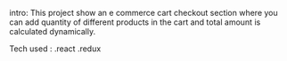 intro:
This project show an e commerce cart checkout section where you can add quantity of different products in the cart and total amount is calculated dynamically.

Tech used :
.react
.redux
